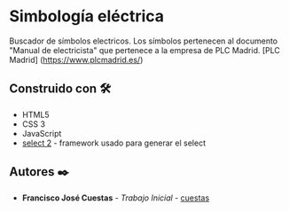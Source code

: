 # Simbología eléctrica

Buscador de símbolos electricos. 
Los símbolos pertenecen al documento "Manual de electricista" que pertenece a la empresa de PLC Madrid.
[PLC Madrid] (https://www.plcmadrid.es/)


## Construido con 🛠️

* HTML5
* CSS 3
* JavaScript
* [select 2](https://select2.org/) - framework usado para generar el select


## Autores ✒️

* **Francisco José Cuestas** - *Trabajo Inicial* - [cuestas](https://frjjosele.github.io/paginaPrincipal/)

